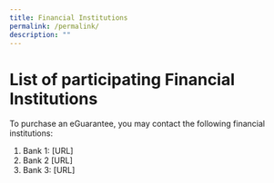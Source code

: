 ```yaml
---
title: Financial Institutions
permalink: /permalink/
description: ""
---
```

# List of participating Financial Institutions

To purchase an eGuarantee, you may contact the following financial institutions:

1. Bank 1: [URL]
2. Bank 2 [URL]
3. Bank 3: [URL]